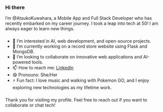 ### Hi there

I’m @AtsukoKuwahara, a Mobile App and Full Stack Developer who has recently embarked on my career journey. 
I took a leap into tech at 50! I am always eager to learn new things.

###

- 👀 I’m interested in AI, web development, and open-source projects.
- 🌱 I’m currently working on a record store website using Flask and MongoDB.
- 💞️ I’m looking to collaborate on innovative web applications and AI-powered tools.
- 📫 How to reach me: [LinkedIn](https://www.linkedin.com/in/atsuko-kuwahara-9a9212232/)
- 😄 Pronouns: She/Her
- ⚡ Fun fact: I love music and walking with Pokemon GO, and I enjoy exploring new technologies as my lifetime work.

###

Thank you for visiting my profile. Feel free to reach out if you want to collaborate or chat tech!
